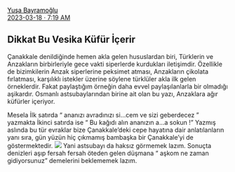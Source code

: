 <link href="file:///storage/9C33-6BBD/DCIM/Folders/1/Notlar/23317.css" rel="stylesheet">

<div class=kaynak>

<a href="https://twitter.com/yusabayrm/" style="color: black;">Yuşa Bayramoğlu</a><br/><a href="https://twitter.com/i/status/1636990629363216385">2023-03-18 · 7:19 AM</a>

</div>


## Dikkat Bu Vesika Küfür İçerir  
Çanakkale denildiğinde hemen akla gelen hususlardan biri, Türklerin ve Anzakların birbirleriyle gece vakti siperlerde kurdukları iletişimdir. Özellikle de bizimkilerin Anzak siperlerine peksimet atması, Anzakların çikolata fırlatması, <!-- https://twitter.com/i/status/1636990887216525312 --> karşılıklı istekler üzerine söylene türklüler akla ilk gelen örneklerdir. Fakat paylaştığım örneğin daha evvel paylaşılanlarla bir olmadığı aşikardır. Osmanlı astsubaylarından birine ait olan bu yazı, Anzaklara ağır küfürler içeriyor.

<!-- https://twitter.com/i/status/1636991070956388353 -->

Mesela İlk satırda “ ananızı avradınızı si...cem ve sizi geberdecez ” yazmakta İkinci satırda ise “ Bu kağıdı alın ananızın a...a sokun !” Yazmış aslında bu tür evraklar bize Çanakkale’deki cepe hayatına dair anlatılanların yanı sıra, <!-- https://twitter.com/i/status/1636991681462509569 --> gün yüzün hiç çıkmamış bambaşka bir Çanakkale’yi de göstermektedir. ![](https://pbs.twimg.com/media/FrfCTFhWIAEg8MO.jpg) Yani astsubayı da haksız görmemek lazım. Sonuçta denizleri aşıp fersah fersah öteden gelen düşmana “ aşkom ne zaman gidiyorsunuz” demelerini beklememek lazım.